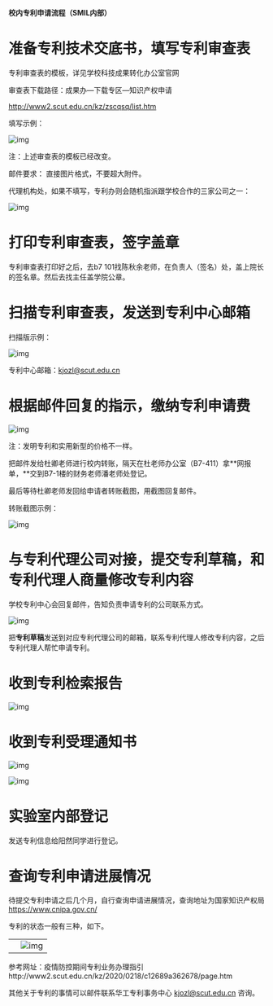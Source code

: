 







**校内专利申请流程（SMIL内部）**

# 准备专利技术交底书，填写专利审查表



专利审查表的模板，详见学校科技成果转化办公室官网

审查表下载路径：成果办—下载专区—知识产权申请

http://www2.scut.edu.cn/kz/zscqsq/list.htm

填写示例：

![img](patent-apply.assets/clip_image002.png)

 

注：上述审查表的模板已经改变。

邮件要求： 直接图片格式，不要超大附件。

代理机构处，如果不填写，专利办则会随机指派跟学校合作的三家公司之一：

![img](patent-apply.assets/clip_image004.png)

 

 

 

# 打印专利审查表，签字盖章



专利审查表打印好之后，去b7 101找陈秋余老师，在负责人（签名）处，盖上院长的签名章。然后去找主任盖学院公章。

 

# 扫描专利审查表，发送到专利中心邮箱

 

扫描版示例：

![img](patent-apply.assets/clip_image006.jpg)

专利中心邮箱：kjozl@scut.edu.cn



# 根据邮件回复的指示，缴纳专利申请费



![img](patent-apply.assets/clip_image008.jpg)

注：发明专利和实用新型的价格不一样。

 

把邮件发给杜卿老师进行校内转账，隔天在杜老师办公室（B7-411）拿**网报单，**交到B7-1楼的财务老师潘老师处登记。

 

最后等待杜卿老师发回给申请者转账截图，用截图回复邮件。

转账截图示例：

![img](patent-apply.assets/clip_image010.png)

 

# 与专利代理公司对接，提交专利草稿，和专利代理人商量修改专利内容



学校专利中心会回复邮件，告知负责申请专利的公司联系方式。

![img](patent-apply.assets/clip_image012.jpg)

 

把**专利草稿**发送到对应专利代理公司的邮箱，联系专利代理人修改专利内容，之后专利代理人帮忙申请专利。



# 收到专利检索报告



![img](patent-apply.assets/clip_image014.jpg)

 

# 收到专利受理通知书



 

![img](patent-apply.assets/clip_image016.jpg)

 

![img](patent-apply.assets/clip_image018.jpg)

# 实验室内部登记

 发送专利信息给阳然同学进行登记。

 

 

# 查询专利申请进展情况

 

待提交专利申请之后几个月，自行查询申请进展情况，查询地址为国家知识产权局 https://www.cnipa.gov.cn/

 

专利的状态一般有三种，如下。

 

|      |                                               |
| ---- | --------------------------------------------- |
|      | ![img](patent-apply.assets/clip_image020.png) |





参考网址：疫情防控期间专利业务办理指引http://www2.scut.edu.cn/kz/2020/0218/c12689a362678/page.htm

 

其他关于专利的事情可以邮件联系华工专利事务中心 <kjozl@scut.edu.cn>  咨询。

 